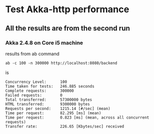 # Test Akka-http performance 

## All the results are from the second run 

### Akka 2.4.8 on Core i5 machine
results from ab command 

    ab -c 100 -n 300000 http://localhost:8080/backend
is 

    Concurrency Level:      100
    Time taken for tests:   246.885 seconds
    Complete requests:      300000
    Failed requests:        0
    Total transferred:      57300000 bytes
    HTML transferred:       9300000 bytes
    Requests per second:    1215.14 [#/sec] (mean)
    Time per request:       82.295 [ms] (mean)
    Time per request:       0.823 [ms] (mean, across all concurrent requests)
    Transfer rate:          226.65 [Kbytes/sec] received

